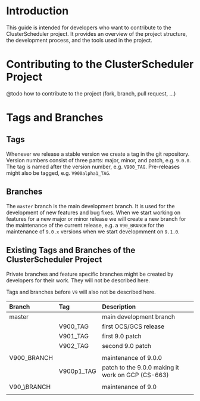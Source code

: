 # Introduction

This guide is intended for developers who want to contribute to the ClusterScheduler project. It provides an overview of the project structure, the development process, and the tools used in the project.

# Contributing to the ClusterScheduler Project

@todo how to contribute to the project (fork, branch, pull request, ...)

# Tags and Branches

## Tags

Whenever we release a stable version we create a tag in the git repository. Version numbers consist of three parts: major, minor, and patch, e.g. `9.0.0`. The tag is named after the version number, e.g. `V900_TAG`. Pre-releases might also be tagged, e.g. `V900alpha1_TAG`.

## Branches

The `master` branch is the main development branch. It is used for the development of new features and bug fixes. When we start working on features for a new major or minor release we will create a new branch for the maintenance of the current release, e.g. a `V90_BRANCH` for the maintenance of `9.0.x` versions when we start developmment on `9.1.0`.

## Existing Tags and Branches of the ClusterScheduler Project

Private branches and feature specific branches might be created by developers for their work.
They will not be described here.

Tags and branches before `V9` will also not be described here.

| Branch       | Tag         | Description                                       |  
|:-------------|:------------|:--------------------------------------------------|
| master       |             | main development branch                           |  
|              | V900\_TAG   | first OCS/GCS release                             |  
|              | V901\_TAG   | first 9.0 patch                                   |
|              | V902\_TAG   | second 9.0 patch                                  |
|              |             |                                                   |
| V900\_BRANCH |             | maintenance of 9.0.0                              |
|              | V900p1\_TAG | patch to the 9.0.0 making it work on GCP (CS-663) |
|              |             |                                                   |
| V90_\BRANCH  |             | maintenance of 9.0                                |
|              |             |                                                   |

